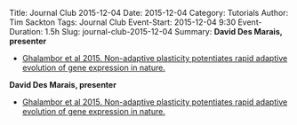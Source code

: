 Title: Journal Club 2015-12-04
Date: 2015-12-04
Category: Tutorials
Author: Tim Sackton
Tags: Journal Club
Event-Start: 2015-12-04 9:30
Event-Duration: 1.5h
Slug: journal-club-2015-12-04
Summary: <strong>David Des Marais, presenter</strong><ul><li><a href="/images/Ghalambor-et-al-N-2015.pdf">Ghalambor et al 2015. Non-adaptive plasticity potentiates rapid adaptive evolution of gene expression in nature.</a></li></ul>

<strong>David Des Marais, presenter</strong><ul><li><a href="/images/Ghalambor-et-al-N-2015.pdf">Ghalambor et al 2015. Non-adaptive plasticity potentiates rapid adaptive evolution of gene expression in nature.</a></li></ul>
